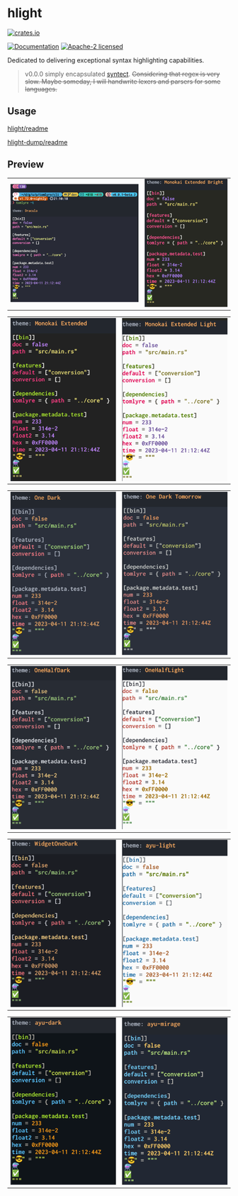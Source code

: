 # hlight

[![crates.io](https://img.shields.io/crates/v/hlight?label=hlight%28lib%29)](https://crates.io/crates/hlight)

[![Documentation](https://docs.rs/hlight/badge.svg)](https://docs.rs/hlight) [![Apache-2 licensed](https://img.shields.io/crates/l/hlight.svg)](./License)

Dedicated to delivering exceptional syntax highlighting capabilities.

> v0.0.0 simply encapsulated [syntect](https://docs.rs/syntect).
> ~~Considering that regex is very slow. Maybe someday, I will handwrite lexers and parsers for some languages.~~

## Usage

[hlight/readme](hlight/Readme.md)

[hlight-dump/readme](hlight-dump/Readme.md)

## Preview

<table>
  <tr>
    <td><img src="assets/tomlyre-img/theme/dracula.png" alt="dracula"></td>
    <td><img src="assets/tomlyre-img/theme/monokai-bright.png" alt="monokai-bright"></td>
  </tr>
</table>

<table>
  <tr>
      <td><img src="assets/tomlyre-img/theme/monokai.png" alt="monokai"></td>
      <td><img src="assets/tomlyre-img/theme/monokai-light.png" alt="monokai-light"></td>
  </tr>
</table>

<table>
  <tr>
      <td><img src="assets/tomlyre-img/theme/onedark.png" alt="onedark"></td>
      <td><img src="assets/tomlyre-img/theme/one-dark-tomorrow.png" alt="one-dark-tomorrow"></td>
  </tr>
</table>

<table>
  <tr>
      <td><img src="assets/tomlyre-img/theme/one-half-dark.png" alt="one-half-dark"></td>
      <td><img src="assets/tomlyre-img/theme/one-half-light.png" alt="one-half-light"></td>
  </tr>
</table>

<table>
  <tr>
    <td><img src="assets/tomlyre-img/theme/widget-one-dark.png" alt="widget-one-dark"></td>
    <td><img src="assets/tomlyre-img/theme/ayu-light.png" alt="ayu-light.png"></td>
  </tr>
</table>

<table>
  <tr>
    <td><img src="assets/tomlyre-img/theme/ayu-dark.png" alt="ayu-dark"></td>
    <td><img src="assets/tomlyre-img/theme/ayu-migrage.png" alt="ayu-migrage"></td>
  </tr>
</table>

